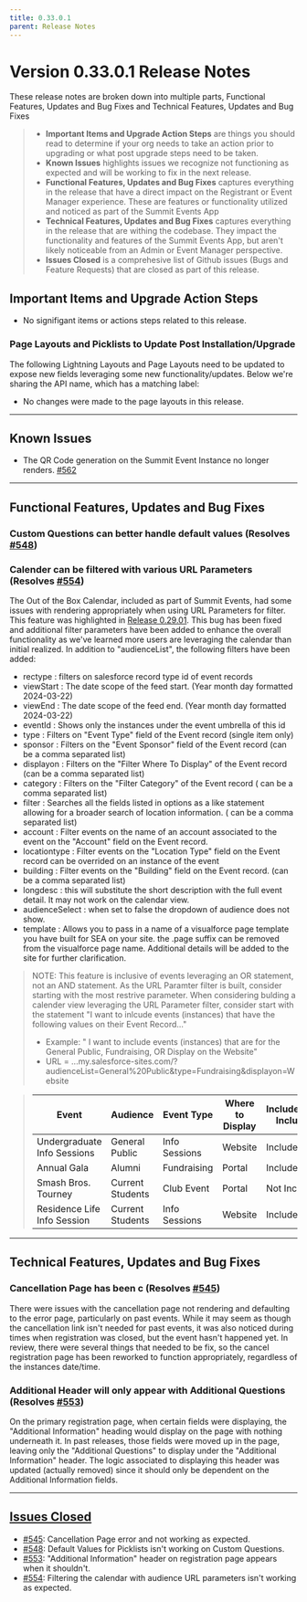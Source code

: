 ```yaml
---
title: 0.33.0.1
parent: Release Notes
---
```


# Version 0.33.0.1 Release Notes

These release notes are broken down into multiple parts, Functional Features, Updates and Bug Fixes and Technical Features, Updates and Bug Fixes 
> - **Important Items and Upgrade Action Steps** are things you should read to determine if your org needs to take an action prior to upgrading or what post upgrade steps need to be taken.
> - **Known Issues** highlights issues we recognize not functioning as expected and will be working to fix in the next release.
> - **Functional Features, Updates and Bug Fixes** captures everything in the release that have a direct impact on the Registrant or Event Manager experience. These are features or functionality utilized and noticed as part of the Summit Events App
> -  **Technical Features, Updates and Bug Fixes** captures everything in the release that are withing the codebase. They impact the functionality and features of the Summit Events App, but aren't likely noticeable from an Admin or Event Manager perspective.
> - **Issues Closed** is a comprehesive list of Github issues (Bugs and Feature Requests) that are closed as part of this release.


## Important Items and Upgrade Action Steps

* No signifigant items or actions steps related to this release.

### Page Layouts and Picklists to Update Post Installation/Upgrade
The following Lightning Layouts and Page Layouts need to be updated to expose new fields leveraging some new functionality/updates. Below we're sharing the API name, which has a matching label:

* No changes were made to the page layouts in this release.

---
## Known Issues
* The QR Code generation on the Summit Event Instance no longer renders. [#562](https://github.com/SFDO-Community/Summit-Events-App/issues/562)

---
## Functional Features, Updates and Bug Fixes

### Custom Questions can better handle default values (Resolves [#548](https://github.com/SFDO-Community/Summit-Events-App/issues/548))


### Calender can be filtered with various URL Parameters (Resolves [#554](https://github.com/SFDO-Community/Summit-Events-App/issues/554))
The Out of the Box Calendar, included as part of Summit Events, had some issues with rendering appropriately when using URL Parameters for filter. This feature was highlighted in [Release 0.29.01](https://sfdo-community-sprints.github.io/summit-events-app-documentation/docs/release-notes/0-29-0-1/#filtering-and-display-options-1). This bug has been fixed and additional filter parameters have been added to enhance the overall functionality as we've learned more users are leveraging the calendar than initial realized. In addition to  "audienceList", the following filters have been added:
* rectype : filters on salesforce record type id of event records
* viewStart : The date scope of the feed start. (Year month day formatted 2024-03-22)
* viewEnd : The date scope of the feed end. (Year month day formatted 2024-03-22)
* eventId : Shows only the instances under the event umbrella of this id
* type : Filters on "Event Type" field of the Event record (single item only)
* sponsor : Filters on the "Event Sponsor" field of the Event record (can be a comma separated list)
* displayon : Filters on the "Filter Where To Display" of the Event record (can be a comma separated list)
* category : Filters on the "Filter Category" of the Event record ( can be a comma separated list)
* filter : Searches all the fields listed in options as a like statement allowing for a broader search of location information. ( can be a comma separated list)
* account : Filter events on the name of an account associated to the event on the "Account" field on the Event record.
* locationtype : Filter events on the "Location Type" field on the Event record can be overrided on an instance of the event
* building : Filter events on the "Building" field on the Event record. (can be a comma separated list)
* longdesc : this will substitute the short description with the full event detail. It may not work on the calendar view.
* audienceSelect : when set to false the dropdown of audience does not show.
* template : Allows you to pass in a name of a visualforce page template you have built for SEA on your site. the .page suffix can be removed from the visualforce page name.
Additional details will be added to the site for further clarification.
> NOTE: This feature is inclusive of events leveraging an OR statement, not an AND statement. As the URL Paramter filter is built, consider starting with the most restrive parameter. When considering bulding a calender view leveraging the URL Parameter filter, consider start with the statement "I want to inlcude events (instances) that have the following values on their Event Record..."
> *  Example: " I want to include events (instances) that are for the General Public, Fundraising, OR Display on the Website"
> *  URL = ...my.salesforce-sites.com/?audienceList=General%20Public&type=Fundraising&displayon=Website

> | Event | Audience | Event Type | Where to Display | Included/Not Included | Reason
> | ------- | ------- | ------- | ------- | ------- | -------|
> | Undergraduate Info Sessions | General Public | Info Sessions | Website | Included | audienceList=General%20Public & displayon=Website
> | Annual Gala | Alumni | Fundraising | Portal | Included | type=Fundraising
> | Smash Bros. Tourney | Current Students | Club Event | Portal | Not Included | No values match
> | Residence Life Info Session | Current Students |  Info Sessions | Website | Included | displayon=Website


---
## Technical Features, Updates and Bug Fixes

### Cancellation Page has been c (Resolves [#545](https://github.com/SFDO-Community/Summit-Events-App/issues/545))
There were issues with the cancellation page not rendering and defaulting to the error page, particularly on past events. While it may seem as though the cancellation link isn't needed for past events, it was also noticed during times when registration was closed, but the event hasn't happened yet. In review, there were several things that needed to be fix, so the cancel registration page has been reworked to function appropriately, regardless of the instances date/time.

### Additional Header will only appear with Additional Questions (Resolves [#553](https://github.com/SFDO-Community/Summit-Events-App/issues/553))
On the primary registration page, when certain fields were displaying, the "Additional Information" heading would display on the page with nothing underneath it. In past releases, those fields were moved up in the page, leaving only the "Additional Questions" to display under the "Additional Information" header. The logic associated to displaying this header was updated (actually removed) since it should only be dependent on the Additional Information fields.

---
## [Issues Closed](https://github.com/SFDO-Community/Summit-Events-App/issues?q=is%3Aissue+is%3Aclosed)
- [#545](https://github.com/SFDO-Community/Summit-Events-App/issues/545): Cancellation Page error and not working as expected.
- [#548](https://github.com/SFDO-Community/Summit-Events-App/issues/548): Default Values for Picklists isn't working on Custom Questions.
- [#553](https://github.com/SFDO-Community/Summit-Events-App/issues/553): "Additional Information" header on registration page appears when it shouldn't.
- [#554](https://github.com/SFDO-Community/Summit-Events-App/issues/554): Filtering the calendar with audience URL parameters isn't working as expected.

